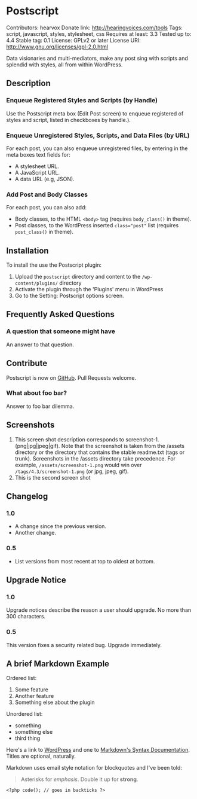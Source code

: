 # Postscript
Contributors: hearvox
Donate link: http://hearingvoices.com/tools
Tags: script, javascript, styles, stylesheet, css
Requires at least: 3.3
Tested up to: 4.4
Stable tag: 0.1
License: GPLv2 or later
License URI: http://www.gnu.org/licenses/gpl-2.0.html

Data visionaries and multi-mediators, make any post sing with scripts and splendid with styles, all from within WordPress.

## Description

### Enqueue Registered Styles and Scripts (by Handle)

Use the Postscript meta box (Edit Post screen) to enqueue registered of styles and script, listed in checkboxes by handle.).

### Enqueue Unregistered Styles, Scripts, and Data Files (by URL)

For each post, you can also enqueue unregistered files, by entering in the meta boxes text fields for:
* A stylesheet URL.
* A JavaScript URL.
* A data URL (e.g, JSON).

### Add Post and Body Classes

For each post, you can also add:
* Body classes, to the HTML `<body>` tag (requires `body_class()` in theme).
* Post classes, to the WordPress inserted `class="post"` list (requires `post_class()` in theme).

## Installation

To install the use the Postscript plugin:

1. Upload the `postscript` directory and content to the `/wp-content/plugins/` directory
1. Activate the plugin through the 'Plugins' menu in WordPress
1. Go to the Setting: Postscript options screen.

## Frequently Asked Questions

### A question that someone might have

An answer to that question.

## Contribute

Postscript is now on [GitHub](https://github.com/hearvox/postscript). Pull Requests welcome.

### What about foo bar?

Answer to foo bar dilemma.

## Screenshots

1. This screen shot description corresponds to screenshot-1.(png|jpg|jpeg|gif). Note that the screenshot is taken from
the /assets directory or the directory that contains the stable readme.txt (tags or trunk). Screenshots in the /assets
directory take precedence. For example, `/assets/screenshot-1.png` would win over `/tags/4.3/screenshot-1.png`
(or jpg, jpeg, gif).
2. This is the second screen shot

## Changelog

### 1.0
* A change since the previous version.
* Another change.

### 0.5
* List versions from most recent at top to oldest at bottom.

## Upgrade Notice

### 1.0
Upgrade notices describe the reason a user should upgrade.  No more than 300 characters.

### 0.5
This version fixes a security related bug.  Upgrade immediately.

## A brief Markdown Example

Ordered list:

1. Some feature
1. Another feature
1. Something else about the plugin

Unordered list:

* something
* something else
* third thing

Here's a link to [WordPress](http://wordpress.org/ "Your favorite software") and one to [Markdown's Syntax Documentation][markdown syntax].
Titles are optional, naturally.

[markdown syntax]: http://daringfireball.net/projects/markdown/syntax
            "Markdown is what the parser uses to process much of the readme file"

Markdown uses email style notation for blockquotes and I've been told:
> Asterisks for *emphasis*. Double it up  for **strong**.

`<?php code(); // goes in backticks ?>`

